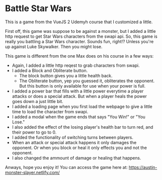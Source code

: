 # Battle Star Wars

This is a game from the VueJS 2 Udemyh course that I customized a little.

First off, this game was suppose to be against a monster, but I added a little http request to get Star Wars characters from the swapi api. So, this game is really you battling a Star Wars character. Sounds fun, right!? Unless you're up against Luke Skywalker. Then you might lose. 

This game is different from the one Max does on his course in a few ways:

* Again, I added a little http reqest to grab characters from swapi.
* I added a Block and Obliterate button. 
  * The block button gives you a little health back.
  * The Obliterate button, yep you guessed it, obliterates the opponent. But this button is only available for use when your power is full.
* I added a power bar that fills with a little power everytime a player attacks or does a special attack. But when a player heals the power goes down a just little bit.
* I added a loading page when you first load the webpage to give a little time to load the character from swapi.
* I added a modal when the game ends that says "You Win!" or "You Lose."
* I also added the effect of the losing player's health bar to turn red, and their power to go to 0.
* I added the functionality of switching turns between players. 
* When an attack or special attack happens it only damages the opponent. Or when you block or heal it only effects you and not the opponent.
* I also changed the ammount of damage or healing that happens.

Anways, hope you enjoy it! You can access the game here at: https://austin-monster-slayer.netlify.com/
